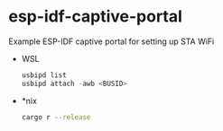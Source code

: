 # esp-idf-captive-portal

Example ESP-IDF captive portal for setting up STA WiFi

- WSL

  ```ps1
  usbipd list
  usbipd attach -awb <BUSID>
  ```

- \*nix

  ```sh
  cargo r --release
  ```
